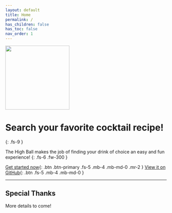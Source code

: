 ```yaml
---
layout: default
title: Home
permalink: /
has_children: false
has_toc: false
nav_order: 1
---
```


<img src="https://mir-s3-cdn-cf.behance.net/project_modules/max_1200/ba54af101584055.5f21f1fe40eb6.png" height="200px">

# Search your favorite cocktail recipe!
{: .fs-9 }

The High Ball makes the job of finding your drink of choice an easy and fun experience!
{: .fs-6 .fw-300 }

[Get started now](getting-started.md){: .btn .btn-primary .fs-5 .mb-4 .mb-md-0 .mr-2 }
[View it on GitHub][repo]{: .btn .fs-5 .mb-4 .mb-md-0 }

----

## Special Thanks

More details to come!

[repo]: https://github.com/dariustb/CocktailSearch/
[docs]: https://dariustb.github.io/CocktailSearch/

[portfolio]: https://dariusbrown.dev/
